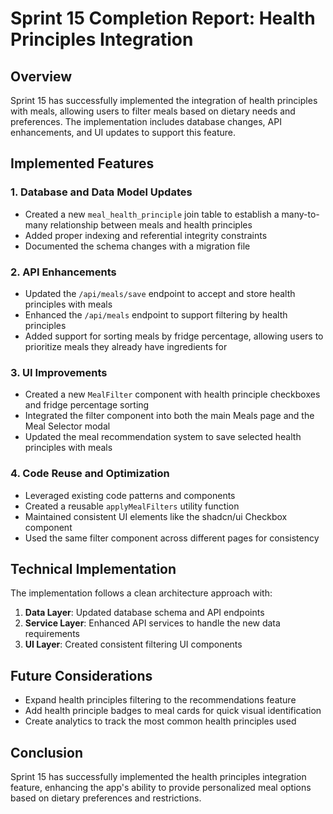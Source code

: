 # Sprint 15 Completion Report: Health Principles Integration

## Overview

Sprint 15 has successfully implemented the integration of health principles with meals, allowing users to filter meals based on dietary needs and preferences. The implementation includes database changes, API enhancements, and UI updates to support this feature.

## Implemented Features

### 1. Database and Data Model Updates

- Created a new `meal_health_principle` join table to establish a many-to-many relationship between meals and health principles
- Added proper indexing and referential integrity constraints
- Documented the schema changes with a migration file

### 2. API Enhancements

- Updated the `/api/meals/save` endpoint to accept and store health principles with meals
- Enhanced the `/api/meals` endpoint to support filtering by health principles
- Added support for sorting meals by fridge percentage, allowing users to prioritize meals they already have ingredients for

### 3. UI Improvements

- Created a new `MealFilter` component with health principle checkboxes and fridge percentage sorting
- Integrated the filter component into both the main Meals page and the Meal Selector modal
- Updated the meal recommendation system to save selected health principles with meals

### 4. Code Reuse and Optimization

- Leveraged existing code patterns and components
- Created a reusable `applyMealFilters` utility function
- Maintained consistent UI elements like the shadcn/ui Checkbox component
- Used the same filter component across different pages for consistency

## Technical Implementation

The implementation follows a clean architecture approach with:

1. **Data Layer**: Updated database schema and API endpoints
2. **Service Layer**: Enhanced API services to handle the new data requirements
3. **UI Layer**: Created consistent filtering UI components

## Future Considerations

- Expand health principles filtering to the recommendations feature
- Add health principle badges to meal cards for quick visual identification
- Create analytics to track the most common health principles used

## Conclusion

Sprint 15 has successfully implemented the health principles integration feature, enhancing the app's ability to provide personalized meal options based on dietary preferences and restrictions.
